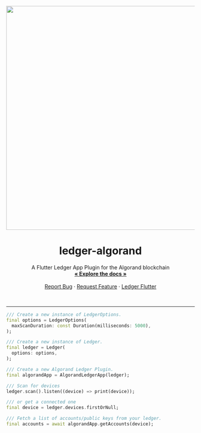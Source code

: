 <br />
<div align="center">
  <a href="https://www.ledger.com/">
    <img src="https://algorand-developer-portal.tryprism.com/static/Posts/2020/08/18%2019:16/081820-ledger_nano.jpg?w=2220&cmd=resize_then_crop&height=1018&quality=70" width="600"/>
  </a>

<h1 align="center">ledger-algorand</h1>

<p align="center">
    A Flutter Ledger App Plugin for the Algorand blockchain
    <br />
    <a href="https://pub.dev/documentation/ledger_algorand/latest/"><strong>« Explore the docs »</strong></a>
    <br />
    <br />
    <a href="https://github.com/RootSoft/ledger_algorand/issues">Report Bug</a>
    · <a href="https://github.com/RootSoft/ledger_algorand/issues">Request Feature</a>
    · <a href="https://pub.dev/packages/ledger_flutter">Ledger Flutter</a>
  </p>
</div>
<br/>

---

```dart
/// Create a new instance of LedgerOptions.
final options = LedgerOptions(
  maxScanDuration: const Duration(milliseconds: 5000),
);

/// Create a new instance of Ledger.
final ledger = Ledger(
  options: options,
);

/// Create a new Algorand Ledger Plugin.
final algorandApp = AlgorandLedgerApp(ledger);

/// Scan for devices
ledger.scan().listen((device) => print(device));

/// or get a connected one
final device = ledger.devices.firstOrNull;

/// Fetch a list of accounts/public keys from your ledger.
final accounts = await algorandApp.getAccounts(device);
```